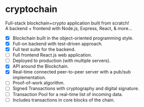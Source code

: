 # cryptochain
Full-stack blockchain+crypto application built from scratch!  
A backend + frontend with Node.js, Express, React, &amp; more...

- [x] Blockchain built in the object-oriented programming style.
- [x] Full-on backend with test-driven approach.
- [x] Full test suite for the backend.
- [ ] Full frontend React.js web application.
- [ ] Deployed to production (with multiple servers).
- [x] API around the Blockchain.
- [x] Real-time connected peer-to-peer server with a pub/sub implementation.
- [ ] Proof-of-work algorithm.
- [ ] Signed Transactions with cryptography and digital signature.
- [ ] Transaction Pool for a real-time list of incoming data.
- [ ] Includes transactions in core blocks of the chain.